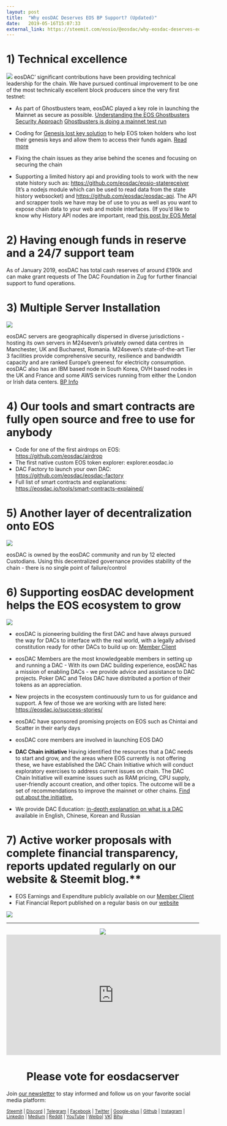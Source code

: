 ```yaml
---
layout: post
title:  "Why eosDAC Deserves EOS BP Support? (Updated)"
date:   2019-05-16T15:07:33
external_link: https://steemit.com/eosio/@eosdac/why-eosdac-deserves-eos-bp-support-updated
---
```

# 1) Technical excellence
![](https://cdn.steemitimages.com/DQmSwPc4woTJRUrv2398KFMzwEE1EpvocmUk5tBbBTKqsn7/image.png)
eosDAC’ significant contributions have been providing technical leadership for the chain. We have pursued continual improvement to be one of the most technically excellent block producers since the very first testnet:

* As part of Ghostbusters team, eosDAC played a key role in launching the Mainnet as secure as possible.
[Understanding the EOS Ghostbusters Security Approach](https://steemit.com/eos/@eosrio/understanding-the-eos-ghostbusters-security-approach)
[Ghostbusters is doing a mainnet test run](https://steemit.com/eos/@eosdac/ghostbusters-is-doing-a-mainnet-test-run)

* Coding for [Genesis lost key solution](https://github.com/eosdac/eosio.lost) to help EOS token holders who lost their genesis keys and allow them to access their funds again. [Read more](https://steemit.com/eosio/@eosdac/the-lost-key-solution-updates)

* Fixing the chain issues as they arise behind the scenes and focusing on securing the chain

* Supporting a limited history api and providing tools to work with the new state history such as: https://github.com/eosdac/eosio-statereceiver (It’s a nodejs module which can be used to read data from the state history websocket) and https://github.com/eosdac/eosdac-api. The API and scrapper tools we have may be of use to you as well as you want to expose chain data to your web and mobile interfaces. (If you’d like to know why History API nodes are important, read [this post by EOS Metal](https://medium.com/@EosMetal/why-history-api-nodes-are-important-ea2ebaa674c1)

# 2) Having enough funds in reserve and a 24/7 support team
As of January 2019, eosDAC has total cash reserves of around £190k and can make grant requests of The DAC Foundation in Zug for further financial support to fund operations.

# 3) Multiple Server Installation
![](https://cdn.steemitimages.com/DQmRKjbPwwkuk2FkgapCnRKh1Q5MEnvbTWqNwF95AKBKdJK/image.png)

eosDAC servers are geographically dispersed in diverse jurisdictions - hosting its own servers in M24seven’s privately owned data centres in Manchester, UK and Bucharest, Romania. M24seven’s state-of-the-art Tier 3 facilities provide comprehensive security, resilience and bandwidth capacity and are ranked Europe’s greenest for electricity consumption. 
eosDAC also has an IBM based node  in South Korea, OVH based nodes in the UK and France and some AWS services running from either the London or Irish data centers.
[BP Info](https://eosdac.io/bp.json)



# 4) Our tools and smart contracts are fully open source and free to use for anybody
* Code for one of the first airdrops on EOS: https://github.com/eosdac/airdrop
* The first native custom EOS token explorer: explorer.eosdac.io
* DAC Factory to launch your own DAC: https://github.com/eosdac/eosdac-factory 
* Full list of smart contracts and explanations: https://eosdac.io/tools/smart-contracts-explained/

# 5) Another layer of decentralization onto EOS
![](https://cdn.steemitimages.com/DQmWYpjpEmecA6pC6UZ7TNs1bc6sH56GyRZePjGTuVPkACV/image.png)

eosDAC is owned by the eosDAC community and run by 12 elected Custodians. Using this decentralized governance provides stability of the chain - there is no single point of failure/control



# 6) Supporting eosDAC development helps the EOS ecosystem to grow

![](https://cdn.steemitimages.com/DQmUKY9chzcyqboPqAd91B1PANtY8dxWP67bUELCBt28h6r/image.png)

* eosDAC is pioneering building the first DAC and have always pursued the way for DACs to interface with the real world, with a legally advised constitution ready for other DACs to build up on: [Member Client](members.eosdac.io)

* eosDAC Members are the most knowledgeable members in setting up and running a DAC - With its own DAC building experience, eosDAC has a mission of enabling DACs - we provide advice and assistance to DAC projects. Poker DAC and Telos DAC have distributed a portion of their tokens as an appreciation. 

* New projects in the ecosystem continuously turn to us for guidance and support. A few of those we are working with are listed here: https://eosdac.io/success-stories/ 

* eosDAC have sponsored promising projects on EOS such as Chintai and Scatter in their early days

* eosDAC core members are involved in launching EOS DAO 

* **DAC Chain initiative**
Having identified the resources that a DAC needs to start and grow, and the areas where EOS currently is not offering these, we have established the DAC Chain Initiative which will conduct exploratory exercises to address current issues on chain. The DAC Chain Initiative will examine issues such as RAM pricing, CPU supply, user-friendly account creation, and other topics. The outcome will be a set of recommendations to improve the mainnet or other chains. [Find out about the initiative.](https://steemit.com/eosdac/@eosdac/the-dac-chain-initiative-announcing-an-exploratory-into-how-usage-of-eos-side-chains-and-separate-chains-may-create-benefits-for)

* We provide DAC Education: [in-depth explanation on what is a DAC](https://www.youtube.com/watch?v=ahoFGzxE_NY&list=PLYkGdIbjAmeSGbnPxhSC8klmZKFHO8z_a&index=3&t=555s) available in English, Chinese, Korean and Russian


# 7) Active worker proposals with complete financial transparency, reports updated regularly on our website & Steemit blog.**

* EOS Earnings and Expenditure publicly available on our [Member Client](https://members.eosdac.io/custodian/dac-financials)
* Fiat Financial Report published on a regular basis on our [website](https://eosdac.io/assets/news/2019-02-21/Financial-report-for-January-2019.pdf)

![](https://cdn.steemitimages.com/DQmTVV7JA9XwWNpyD5Ud3wMt6UW4UHMCvK8jVYiKCWkbVFf/image.png)



---

<center><a href="https://eosdac.io/"><img src="https://cdn.steemitimages.com/DQmRQWM3QtQ21wddAMCjbVRhB3rM7L4AGWLY9QpNmkXNLps/Screen%20Shot%202018-06-12%20at%2011.00.55%20PM.png"></a></center>

<iframe width="560" height="315" src="https://www.youtube.com/embed/PbQpAJOP6iA" frameborder="0" allow="autoplay; encrypted-media" allowfullscreen></iframe>

<center><h1>Please vote for eosdacserver</h1></center>

Join <a href="https://eosdac.io/news/#newsletter">our newsletter</a> to stay informed and follow us on your favorite social media platform:

<sub><a href="https://steemit.com/@eosdac" target="_blank">Steemit</a> | <a href="http://discord.io/eosdac" target="_blank">Discord</a> | <a href="https://t.me/eosdacio" target="_blank">Telegram</a> | <a href="https://facebook.com/eosdac" target="_blank">Facebook</a> | <a href="https://twitter.com/eosdac" target="_blank">Twitter</a> | <a href="https://plus.google.com/+eosdac" target="_blank">Google-plus</a> | <a href="https://github.com/eosdac" target="_blank">Github</a> | <a href="https://instagram.com/eosdac" target="_blank">Instagram</a> | <a href="https://linkedin.com/company/eosdac" target="_blank">Linkedin</a> | <a href="https://medium.com/eosdac" target="_blank">Medium</a> | <a href="https://www.reddit.com/r/EOSDAC/" target="_blank">Reddit</a> | <a href="https://www.youtube.com/eosdac" target="_blank">YouTube</a> | <a href="http://weibo.com/eosdac" target=”_blank”>Weibo</a>| <a href="https://vk.com/eosdac" target="_blank">VK</a>| <a href="https://bihu.com/people/586348" target="_blank">Bihu</a></sub>
